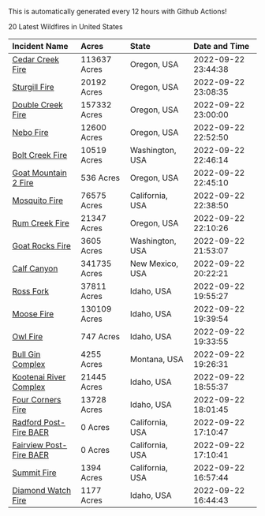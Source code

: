 This is automatically generated every 12 hours with Github Actions!

20 Latest Wildfires in United States

 | Incident Name | Acres | State | Date and Time |
|:---|:---|:---|:---|
| [Cedar Creek Fire](https://inciweb.nwcg.gov/incident/8307/) | 113637 Acres | Oregon, USA | 2022-09-22 23:44:38 |
| [Sturgill Fire](https://inciweb.nwcg.gov/incident/8364/) | 20192 Acres | Oregon, USA | 2022-09-22 23:08:35 |
| [Double Creek Fire](https://inciweb.nwcg.gov/incident/8366/) | 157332 Acres | Oregon, USA | 2022-09-22 23:00:00 |
| [Nebo Fire](https://inciweb.nwcg.gov/incident/8363/) | 12600 Acres | Oregon, USA | 2022-09-22 22:52:50 |
| [Bolt Creek Fire](https://inciweb.nwcg.gov/incident/8417/) | 10519 Acres | Washington, USA | 2022-09-22 22:46:14 |
| [Goat Mountain 2 Fire](https://inciweb.nwcg.gov/incident/8380/) | 536 Acres | Oregon, USA | 2022-09-22 22:45:10 |
| [Mosquito Fire](https://inciweb.nwcg.gov/incident/8398/) | 76575 Acres | California, USA | 2022-09-22 22:38:50 |
| [Rum Creek Fire](https://inciweb.nwcg.gov/incident/8348/) | 21347 Acres | Oregon, USA | 2022-09-22 22:10:26 |
| [Goat Rocks Fire](https://inciweb.nwcg.gov/incident/8415/) | 3605 Acres | Washington, USA | 2022-09-22 21:53:07 |
| [Calf Canyon](https://inciweb.nwcg.gov/incident/8069/) | 341735 Acres | New Mexico, USA | 2022-09-22 20:22:21 |
| [Ross Fork](https://inciweb.nwcg.gov/incident/8375/) | 37811 Acres | Idaho, USA | 2022-09-22 19:55:27 |
| [Moose Fire](https://inciweb.nwcg.gov/incident/8249/) | 130109 Acres | Idaho, USA | 2022-09-22 19:39:54 |
| [Owl Fire](https://inciweb.nwcg.gov/incident/8416/) | 747 Acres | Idaho, USA | 2022-09-22 19:33:55 |
| [Bull Gin Complex](https://inciweb.nwcg.gov/incident/8381/) | 4255 Acres | Montana, USA | 2022-09-22 19:26:31 |
| [Kootenai River Complex ](https://inciweb.nwcg.gov/incident/8378/) | 21445 Acres | Idaho, USA | 2022-09-22 18:55:37 |
| [Four Corners Fire](https://inciweb.nwcg.gov/incident/8331/) | 13728 Acres | Idaho, USA | 2022-09-22 18:01:45 |
| [Radford Post-Fire BAER](https://inciweb.nwcg.gov/incident/8425/) | 0 Acres | California, USA | 2022-09-22 17:10:47 |
| [Fairview Post-Fire BAER](https://inciweb.nwcg.gov/incident/8426/) | 0 Acres | California, USA | 2022-09-22 17:10:41 |
| [Summit Fire](https://inciweb.nwcg.gov/incident/8408/) | 1394 Acres | California, USA | 2022-09-22 16:57:44 |
| [Diamond Watch Fire](https://inciweb.nwcg.gov/incident/8264/) | 1177 Acres | Idaho, USA | 2022-09-22 16:44:43 |
